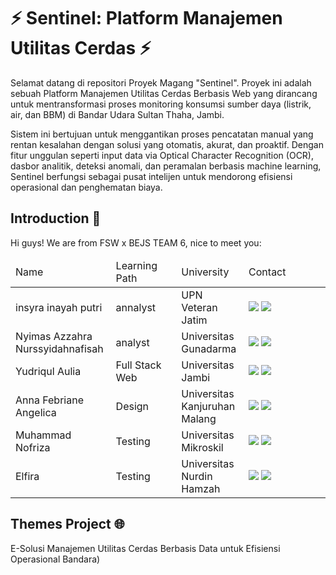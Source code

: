 # ⚡️ Sentinel: Platform Manajemen Utilitas Cerdas ⚡️
<p>Selamat datang di repositori Proyek Magang "Sentinel". Proyek ini adalah sebuah Platform Manajemen Utilitas Cerdas Berbasis Web yang dirancang untuk mentransformasi proses monitoring konsumsi sumber daya (listrik, air, dan BBM) di Bandar Udara Sultan Thaha, Jambi.

Sistem ini bertujuan untuk menggantikan proses pencatatan manual yang rentan kesalahan dengan solusi yang otomatis, akurat, dan proaktif. Dengan fitur unggulan seperti input data via Optical Character Recognition (OCR), dasbor analitik, deteksi anomali, dan peramalan berbasis machine learning, Sentinel berfungsi sebagai pusat intelijen untuk mendorong efisiensi operasional dan penghematan biaya.</p>

<h2>Introduction 👋</h2>
<p>Hi guys! We are from FSW x BEJS TEAM 6, nice to meet you:  </p>
    <table align="center">
      <thead>
        <tr>
          <td width="20%">Name</td>
          <td width="20%">Learning Path</td>
          <td width="20%">University</td>
          <td width="25%">Contact</td>
        </tr>
      </thead>
      <tbody>
        <tr>
          <td>insyra inayah putri</td>
          <td>annalyst</td>
          <td>UPN Veteran Jatim</td>
          <td>
              <a href="https://www.linkedin.com/in/"><img src="https://img.shields.io/badge/--linkedin?label=LinkedIn&logo=LinkedIn&style=social"></a>
              <a href="https://github.com/"><img src="https://img.shields.io/badge/GitHub-100000?style=for-the-badge&logo=github&logoColor=white"></a>
          </td>
        </tr>
        <tr>
          <td>Nyimas Azzahra Nurssyidahnafisah</td>
          <td>analyst</td>
          <td>Universitas Gunadarma</td>
          <td>
              <a href="https://www.linkedin.com/in/"><img src="https://img.shields.io/badge/--linkedin?label=LinkedIn&logo=LinkedIn&style=social"></a>
              <a href="https://github.com/"><img src="https://img.shields.io/badge/GitHub-100000?style=for-the-badge&logo=github&logoColor=white"></a>
          </td>
        </tr>
        <tr>
          <td>Yudriqul Aulia</td>
          <td>Full Stack Web</td>
          <td>Universitas Jambi</td>
          <td>
              <a href="https://www.linkedin.com/in/"><img src="https://img.shields.io/badge/--linkedin?label=LinkedIn&logo=LinkedIn&style=social"></a>
              <a href="https://github.com/"><img src="https://img.shields.io/badge/GitHub-100000?style=for-the-badge&logo=github&logoColor=white"></a>
          </td>
        </tr>
        <tr>
          <td>Anna Febriane Angelica</td>
          <td>Design</td>
          <td>Universitas Kanjuruhan Malang</td>
          <td>
              <a href="https://www.linkedin.com/in/david-cristian-putra-sutanto-313676269/"><img src="https://img.shields.io/badge/--linkedin?label=LinkedIn&logo=LinkedIn&style=social"></a>
              <a href="https://github.com/"><img src="https://img.shields.io/badge/GitHub-100000?style=for-the-badge&logo=github&logoColor=white"></a>
          </td>
        </tr>
        <tr>
          <td>Muhammad Nofriza</td>
          <td>Testing</td>
          <td>Universitas Mikroskil</td>
          <td>
              <a href="https://www.linkedin.com/in/devon-loen-a67513326/"><img src="https://img.shields.io/badge/--linkedin?label=LinkedIn&logo=LinkedIn&style=social"></a>
              <a href="https://github.com/"><img src="https://img.shields.io/badge/GitHub-100000?style=for-the-badge&logo=github&logoColor=white"></a>
          </td>
        </tr>
        <tr>
          <td>Elfira</td>
          <td>Testing</td>
          <td>Universitas Nurdin Hamzah</td>
          <td>
              <a href="https://www.linkedin.com/in/"><img src="https://img.shields.io/badge/--linkedin?label=LinkedIn&logo=LinkedIn&style=social"></a>
              <a href="https://github.com/"><img src="https://img.shields.io/badge/GitHub-100000?style=for-the-badge&logo=github&logoColor=white"></a>
          </td>
        </tr>
    </tbody>
    </table>

<h2>Themes Project 🌐</h2>
<p>E-Solusi Manajemen Utilitas Cerdas Berbasis Data untuk Efisiensi Operasional Bandara)</p>

